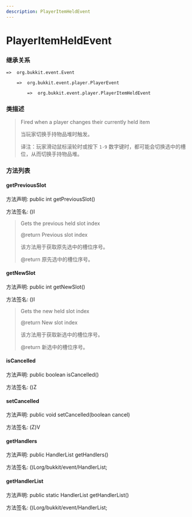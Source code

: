 ```yaml
---
description: PlayerItemHeldEvent
---
```


# PlayerItemHeldEvent

### 继承关系

    =>  org.bukkit.event.Event

        =>  org.bukkit.event.player.PlayerEvent

            =>  org.bukkit.event.player.PlayerItemHeldEvent

### 类描述

> Fired when a player changes their currently held item
>
> 当玩家切换手持物品堆时触发。
>
> 译注：玩家滑动鼠标滚轮时或按下 `1-9` 数字键时，都可能会切换选中的槽位，从而切换手持物品堆。

### 方法列表

#### getPreviousSlot

方法声明: public int getPreviousSlot()

方法签名: ()I

> Gets the previous held slot index
>
> @return Previous slot index
>
> 该方法用于获取原先选中的槽位序号。
>
> @return 原先选中的槽位序号。

#### getNewSlot

方法声明: public int getNewSlot()

方法签名: ()I

> Gets the new held slot index
>
> @return New slot index
>
> 该方法用于获取新选中的槽位序号。
>
> @return 新选中的槽位序号。

#### isCancelled

方法声明: public boolean isCancelled()

方法签名: ()Z

#### setCancelled

方法声明: public void setCancelled(boolean cancel)

方法签名: (Z)V

#### getHandlers

方法声明: public HandlerList getHandlers()

方法签名: ()Lorg/bukkit/event/HandlerList;

#### getHandlerList

方法声明: public static HandlerList getHandlerList()

方法签名: ()Lorg/bukkit/event/HandlerList;